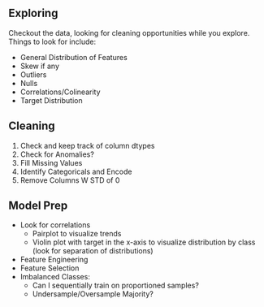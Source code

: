 
## Exploring

Checkout the data, looking for cleaning opportunities while you explore.
Things to look for include:

  - General Distribution of Features
  - Skew if any
  - Outliers
  - Nulls
  - Correlations/Colinearity
  - Target Distribution


## Cleaning

  1. Check and keep track of column dtypes
  2. Check for Anomalies?
  3. Fill Missing Values
  4. Identify Categoricals and Encode
  5. Remove Columns W STD of 0


## Model Prep

  - Look for correlations
    - Pairplot to visualize trends
    - Violin plot with target in the x-axis to visualize distribution by class (look for separation of distributions)
  - Feature Engineering
  - Feature Selection
  - Imbalanced Classes:
    - Can I sequentially train on proportioned samples?
    - Undersample/Oversample Majority?

